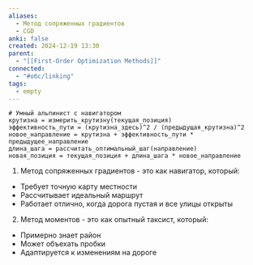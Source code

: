```yaml
---
aliases:
  - Метод сопряженных градиентов
  - CGD
anki: false
created: 2024-12-19 13:30
parent:
  - "[[First-Order Optimization Methods]]"
connected:
  - "#обс/linking"
tags:
  - empty
---
```


```
# Умный альпинист с навигатором
крутизна = измерить_крутизну(текущая_позиция)
эффективность_пути = (крутизна_здесь)^2 / (предыдущая_крутизна)^2
новое_направление = крутизна + эффективность_пути * предыдущее_направление
длина_шага = рассчитать_оптимальный_шаг(направление)
новая_позиция = текущая_позиция + длина_шага * новое_направление
```

1. Метод сопряженных градиентов - это как навигатор, который:

- Требует точную карту местности
- Рассчитывает идеальный маршрут
- Работает отлично, когда дорога пустая и все улицы открыты

2. Метод моментов - это как опытный таксист, который:

- Примерно знает район
- Может объехать пробки
- Адаптируется к изменениям на дороге